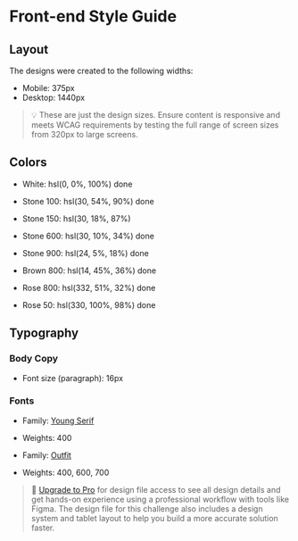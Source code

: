 # Front-end Style Guide

## Layout

The designs were created to the following widths:

- Mobile: 375px
- Desktop: 1440px

> 💡 These are just the design sizes. Ensure content is responsive and meets WCAG requirements by testing the full range of screen sizes from 320px to large screens.

## Colors

- White: hsl(0, 0%, 100%) done

- Stone 100: hsl(30, 54%, 90%) done
- Stone 150: hsl(30, 18%, 87%)
- Stone 600: hsl(30, 10%, 34%) done
- Stone 900: hsl(24, 5%, 18%) done

- Brown 800: hsl(14, 45%, 36%) done

- Rose 800: hsl(332, 51%, 32%) done
- Rose 50: hsl(330, 100%, 98%) done

## Typography

### Body Copy

- Font size (paragraph): 16px

### Fonts

- Family: [Young Serif](https://fonts.google.com/specimen/Young+Serif)
- Weights: 400

- Family: [Outfit](https://fonts.google.com/specimen/Outfit)
- Weights: 400, 600, 700

> 💎 [Upgrade to Pro](https://www.frontendmentor.io/pro?ref=style-guide) for design file access to see all design details and get hands-on experience using a professional workflow with tools like Figma. The design file for this challenge also includes a design system and tablet layout to help you build a more accurate solution faster.
